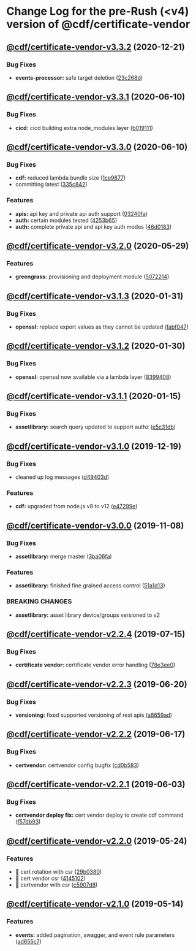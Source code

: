 # Change Log for the pre-Rush (<v4) version of @cdf/certificate-vendor

## [@cdf/certificate-vendor-v3.3.2](@cdf/certificate-vendor-v3.3.1...@cdf/certificate-vendor-v3.3.2) (2020-12-21)

### Bug Fixes

- **events-processor:** safe target deletion ([23c268d](23c268d1ca40e1b53c8d371f8fb22d0bf34c885f))

## [@cdf/certificate-vendor-v3.3.1](@cdf/certificate-vendor-v3.3.0...@cdf/certificate-vendor-v3.3.1) (2020-06-10)

### Bug Fixes

- **cicd:** cicd building extra node_modules layer ([b019111](b019111adadea7bac04ed3aaa35254c3137615e0))

## [@cdf/certificate-vendor-v3.3.0](@cdf/certificate-vendor-v3.2.0...@cdf/certificate-vendor-v3.3.0) (2020-06-10)

### Bug Fixes

- **cdf:** reduced lambda bundle size ([1ce9877](1ce9877878831dac78b00ddbc5589cadead19d53))
- committing latest ([335c842](335c84223ab2a860c52766559b220170a64c7c17))

### Features

- **apis:** api key and private api auth support ([03240fa](03240fad4867ada8d9babd68d1124e6e4f7770da))
- **auth:** certain modules tested ([4253b65](4253b65750e52dd962a3a42dde05626044bb79cc))
- **auth:** complete private api and api key auth modes ([46d0183](46d0183e779e21a7ad39e879481b369bec2d060f))

## [@cdf/certificate-vendor-v3.2.0](@cdf/certificate-vendor-v3.1.3...@cdf/certificate-vendor-v3.2.0) (2020-05-29)

### Features

- **greengrass:** provisioning and deployment module ([5072214](5072214fb81a0d6a8f8641bf0f52fefb7f2ad950))

## [@cdf/certificate-vendor-v3.1.3](@cdf/certificate-vendor-v3.1.2...@cdf/certificate-vendor-v3.1.3) (2020-01-31)

### Bug Fixes

- **openssl:** replace export values as they cannot be updated ([fabf047](fabf047016b3c57b3bf56108fc9a6ce9fbeb44e5))

## [@cdf/certificate-vendor-v3.1.2](@cdf/certificate-vendor-v3.1.1...@cdf/certificate-vendor-v3.1.2) (2020-01-30)

### Bug Fixes

- **openssl:** openssl now available via a lambda layer ([8399408](8399408649b2a8f3074500c1ae43844dd3f5147a))

## [@cdf/certificate-vendor-v3.1.1](@cdf/certificate-vendor-v3.1.0...@cdf/certificate-vendor-v3.1.1) (2020-01-15)

### Bug Fixes

- **assetlibrary:** search query updated to support authz ([e5c31db](e5c31db609841406d98733e62e3ed93073ffbb1f))

## [@cdf/certificate-vendor-v3.1.0](@cdf/certificate-vendor-v3.0.0...@cdf/certificate-vendor-v3.1.0) (2019-12-19)

### Bug Fixes

- cleaned up log messages ([d49403d](d49403d11f3f73ea8c5ce061bfa790ec40cd8c13))

### Features

- **cdf:** upgraded from node.js v8 to v12 ([e47299e](e47299ee399acf6554a0845048c4fed99251c2b1))

## [@cdf/certificate-vendor-v3.0.0](@cdf/certificate-vendor-v2.2.4...@cdf/certificate-vendor-v3.0.0) (2019-11-08)

### Bug Fixes

- **assetlibrary:** merge master ([3ba06fa](3ba06fa9fc5b264ceaed0f97ccf45fab97d57a08))

### Features

- **assetlibrary:** finished fine grained access control ([51a1d13](51a1d134ec48be2d62edc575998752ff866230bf))

### BREAKING CHANGES

- **assetlibrary:** asset library device/groups versioned to v2

## [@cdf/certificate-vendor-v2.2.4](@cdf/certificate-vendor-v2.2.3...@cdf/certificate-vendor-v2.2.4) (2019-07-15)

### Bug Fixes

- **certificate vendor:** certificate vendor error handling ([78e3ee0](78e3ee0))

## [@cdf/certificate-vendor-v2.2.3](@cdf/certificate-vendor-v2.2.2...@cdf/certificate-vendor-v2.2.3) (2019-06-20)

### Bug Fixes

- **versioning:** fixed supported versioning of rest apis ([a8659ad](a8659ad))

## [@cdf/certificate-vendor-v2.2.2](@cdf/certificate-vendor-v2.2.1...@cdf/certificate-vendor-v2.2.2) (2019-06-17)

### Bug Fixes

- **certvendor:** certvendor config bugfix ([cd0b583](cd0b583))

## [@cdf/certificate-vendor-v2.2.1](@cdf/certificate-vendor-v2.2.0...@cdf/certificate-vendor-v2.2.1) (2019-06-03)

### Bug Fixes

- **certvendor deploy fix:** cert vendor deploy to create cdf command ([f57db93](f57db93))

## [@cdf/certificate-vendor-v2.2.0](@cdf/certificate-vendor-v2.1.0...@cdf/certificate-vendor-v2.2.0) (2019-05-24)

### Features

- 🎸 cert rotation with csr ([29b0380](29b0380))
- 🎸 cert vendor csr ([4145102](4145102))
- 🎸 certvendor with csr ([c5907d8](c5907d8))

## [@cdf/certificate-vendor-v2.1.0](@cdf/certificate-vendor-v2.0.0...@cdf/certificate-vendor-v2.1.0) (2019-05-14)

### Features

- **events:** added pagination, swagger, and event rule parameters ([ad655c7](ad655c7))
